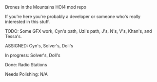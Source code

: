 Drones in the Mountains HOI4 mod repo

 If you're here you're probably a developer or someone who's really interested in this stuff.

 TODO: Some GFX work, Cyn's path, Uzi's path, J's, N's, V's, Khan's, and Tessa's.

 ASSIGNED: Cyn's, Solver's, Doll's

 In progress: Solver's, Doll's

 Done: Radio Stations

 Needs Polishing: N/A

